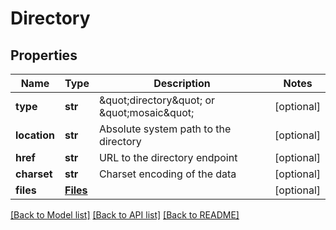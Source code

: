 # Directory

## Properties
Name | Type | Description | Notes
------------ | ------------- | ------------- | -------------
**type** | **str** | \&quot;directory\&quot; or \&quot;mosaic\&quot; | [optional] 
**location** | **str** | Absolute system path to the directory | [optional] 
**href** | **str** | URL to the directory endpoint | [optional] 
**charset** | **str** | Charset encoding of the data | [optional] 
**files** | [**Files**](Files.md) |  | [optional] 

[[Back to Model list]](../README.md#documentation-for-models) [[Back to API list]](../README.md#documentation-for-api-endpoints) [[Back to README]](../README.md)

